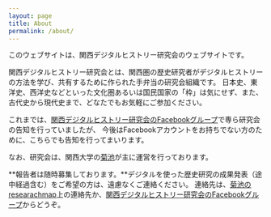 ```yaml
---
layout: page
title: About
permalink: /about/
---
```


このウェブサイトは、関西デジタルヒストリー研究会のウェブサイトです。

関西デジタルヒストリー研究会とは、関西圏の歴史研究者がデジタルヒストリーの方法を学び、共有するために作られた手弁当の研究会組織です。 日本史、東洋史、西洋史などといった文化圏あるいは国民国家の「枠」は気にせず、また、古代史から現代史まで、どなたでもお気軽にご参加ください。

これまでは、[関西デジタルヒストリー研究会のFacebookグループ](https://www.facebook.com/groups/218650495398962)で専ら研究会の告知を行っていましたが、 今後はFacebookアカウントをお持ちでない方のために、こちらでも告知を行ってまいります。

なお、研究会は、関西大学の[菊池](https://researchmap.jp/nobuhikokikuchi)が主に運営を行っております。

**報告者は随時募集しております。**デジタルを使った歴史研究の成果発表（途中経過含む）をご希望の方は、遠慮なくご連絡ください。
連絡先は、[菊池のresearachmap](https://researchmap.jp/nobuhikokikuchi)上の連絡先か、[関西デジタルヒストリー研究会のFacebookグループ](https://www.facebook.com/groups/218650495398962)からどうぞ。
